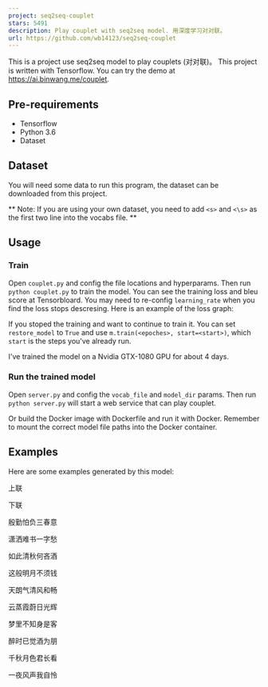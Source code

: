 ```yaml
---
project: seq2seq-couplet
stars: 5491
description: Play couplet with seq2seq model. 用深度学习对对联。
url: https://github.com/wb14123/seq2seq-couplet
---
```


This is a project use seq2seq model to play couplets (对对联)。 This project is written with Tensorflow. You can try the demo at https://ai.binwang.me/couplet.

Pre-requirements
----------------

-   Tensorflow
-   Python 3.6
-   Dataset

Dataset
-------

You will need some data to run this program, the dataset can be downloaded from this project.

\*\* Note: If you are using your own dataset, you need to add `<s>` and `<\s>` as the first two line into the vocabs file. \*\*

Usage
-----

### Train

Open `couplet.py` and config the file locations and hyperparams. Then run `python couplet.py` to train the model. You can see the training loss and bleu score at Tensorbloard. You may need to re-config `learning_rate` when you find the loss stops descresing. Here is an example of the loss graph:

If you stoped the training and want to continue to train it. You can set `restore_model` to `True` and use `m.train(<epoches>, start=<start>)`, which `start` is the steps you've already run.

I've trained the model on a Nvidia GTX-1080 GPU for about 4 days.

### Run the trained model

Open `server.py` and config the `vocab_file` and `model_dir` params. Then run `python server.py` will start a web service that can play couplet.

Or build the Docker image with Dockerfile and run it with Docker. Remember to mount the correct model file paths into the Docker container.

Examples
--------

Here are some examples generated by this model:

上联

下联

殷勤怕负三春意

潇洒难书一字愁

如此清秋何吝酒

这般明月不须钱

天朗气清风和畅

云蒸霞蔚日光辉

梦里不知身是客

醉时已觉酒为朋

千秋月色君长看

一夜风声我自怜
